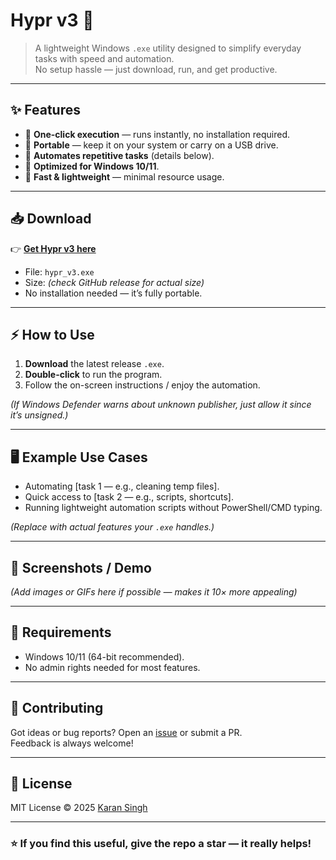 
# Hypr v3 🚀

> A lightweight Windows `.exe` utility designed to simplify everyday tasks with speed and automation.  
No setup hassle — just download, run, and get productive.

---

## ✨ Features

- 🔹 **One-click execution** — runs instantly, no installation required.  
- 🔹 **Portable** — keep it on your system or carry on a USB drive.  
- 🔹 **Automates repetitive tasks** (details below).  
- 🔹 **Optimized for Windows 10/11**.  
- 🔹 **Fast & lightweight** — minimal resource usage.  

---

## 📥 Download

👉 [**Get Hypr v3 here**](https://github.com/karansingh-in/scripting-and-automating/releases/tag/hypr_v3)

- File: `hypr_v3.exe`  
- Size: *(check GitHub release for actual size)*  
- No installation needed — it’s fully portable.

---

## ⚡ How to Use

1. **Download** the latest release `.exe`.  
2. **Double-click** to run the program.  
3. Follow the on-screen instructions / enjoy the automation.  

*(If Windows Defender warns about unknown publisher, just allow it since it’s unsigned.)*

---

## 🖥️ Example Use Cases

- Automating [task 1 — e.g., cleaning temp files].  
- Quick access to [task 2 — e.g., scripts, shortcuts].  
- Running lightweight automation scripts without PowerShell/CMD typing.  

*(Replace with actual features your `.exe` handles.)*

---

## 📸 Screenshots / Demo

*(Add images or GIFs here if possible — makes it 10× more appealing)*  

---

## 🔧 Requirements

- Windows 10/11 (64-bit recommended).  
- No admin rights needed for most features.  

---

## 🤝 Contributing

Got ideas or bug reports? Open an [issue](../../issues) or submit a PR.  
Feedback is always welcome!  

---

## 📜 License

MIT License © 2025 [Karan Singh](https://github.com/karansingh-in)  

---

### ⭐ If you find this useful, give the repo a star — it really helps!
